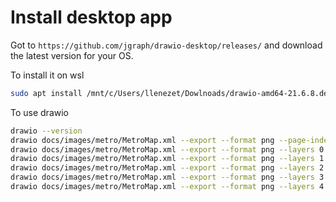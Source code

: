 # Install desktop app

Got to `https://github.com/jgraph/drawio-desktop/releases/` and download the latest version for your OS.

To install it on wsl

```bash
sudo apt install /mnt/c/Users/llenezet/Dowlnoads/drawio-amd64-21.6.8.deb
```

To use drawio

```bash
drawio --version
drawio docs/images/metro/MetroMap.xml --export --format png --page-index 0 --output docs/images/metro/MetroMap.png --scale 3
drawio docs/images/metro/MetroMap.xml --export --format png --layers 0 --page-index 1 --output docs/images/metro/PostProcessing.png --scale 3
drawio docs/images/metro/MetroMap.xml --export --format png --layers 1 --page-index 1 --output docs/images/metro/Concordance.png --scale 3
drawio docs/images/metro/MetroMap.xml --export --format png --layers 2 --page-index 1 --output docs/images/metro/Simulate.png --scale 3
drawio docs/images/metro/MetroMap.xml --export --format png --layers 3 --page-index 1 --output docs/images/metro/Phase.png --scale 3
drawio docs/images/metro/MetroMap.xml --export --format png --layers 4 --page-index 1 --output docs/images/metro/PreProcessing.png --scale 3
```
